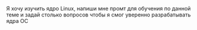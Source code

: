 Я хочу изучить ядро Linux, напиши мне промт для обучения по данной теме и задай столько вопросов чтобы я смог уверенно разрабатывать ядра ОС
